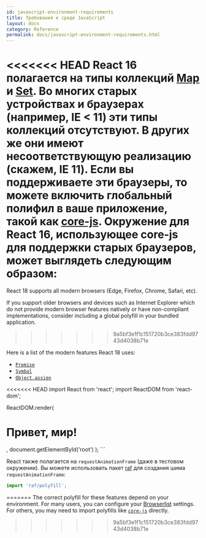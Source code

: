 ```yaml
---
id: javascript-environment-requirements
title: Требования к среде JavaScript
layout: docs
category: Reference
permalink: docs/javascript-environment-requirements.html
---
```


<<<<<<< HEAD
React 16 полагается на типы коллекций [Map](https://developer.mozilla.org/ru/docs/Web/JavaScript/Reference/Global_Objects/Map) и [Set](https://developer.mozilla.org/ru/docs/Web/JavaScript/Reference/Global_Objects/Set). Во многих старых устройствах и браузерах (например, IE < 11) эти типы коллекций отсутствуют. В других же они имеют несоответствующую реализацию (скажем, IE 11). Если вы поддерживаете эти браузеры, то можете включить глобальный полифил в ваше приложение, такой как [core-js](https://github.com/zloirock/core-js).
Окружение для React 16, использующее core-js для поддержки старых браузеров, может выглядеть следующим образом:
=======
React 18 supports all modern browsers (Edge, Firefox, Chrome, Safari, etc).

If you support older browsers and devices such as Internet Explorer which do not provide modern browser features natively or have non-compliant implementations, consider including a global polyfill in your bundled application.
>>>>>>> 9a5bf3e1f1c151720b3ce383fdd9743d4038b71e

Here is a list of the modern features React 18 uses:
- [`Promise`](https://developer.mozilla.org/en-US/docs/Web/JavaScript/Reference/Global_Objects/Promise)
- [`Symbol`](https://developer.mozilla.org/en-US/docs/Web/JavaScript/Reference/Global_Objects/Symbol)
- [`Object.assign`](https://developer.mozilla.org/en-US/docs/Web/JavaScript/Reference/Global_Objects/Object/assign)

<<<<<<< HEAD
import React from 'react';
import ReactDOM from 'react-dom';

ReactDOM.render(
  <h1>Привет, мир!</h1>,
  document.getElementById('root')
);
```

React также полагается на `requestAnimationFrame` (даже в тестовом окружении).
Вы можете использовать пакет [raf](https://www.npmjs.com/package/raf) для создания шима `requestAnimationFrame`:

```js
import 'raf/polyfill';
```
=======
The correct polyfill for these features depend on your environment. For many users, you can configure your [Browserlist](https://github.com/browserslist/browserslist) settings. For others, you may need to import polyfills like [`core-js`](https://github.com/zloirock/core-js) directly.
>>>>>>> 9a5bf3e1f1c151720b3ce383fdd9743d4038b71e
